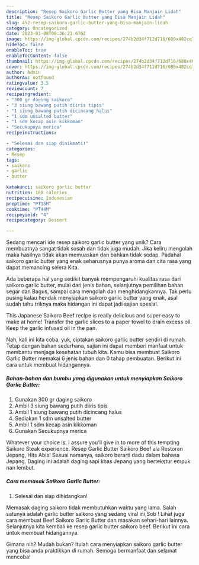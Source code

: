 ```yaml
---
description: "Resep Saikoro Garlic Butter yang Bisa Manjain Lidah"
title: "Resep Saikoro Garlic Butter yang Bisa Manjain Lidah"
slug: 452-resep-saikoro-garlic-butter-yang-bisa-manjain-lidah
category: Uncategorized
date: 2023-03-08T00:36:21.676Z
image: https://img-global.cpcdn.com/recipes/274b2d34f712d716/680x482cq70/saikoro-garlic-butter-foto-resep-utama.jpg
hideToc: false
enableToc: true
enableTocContent: false
thumbnail: https://img-global.cpcdn.com/recipes/274b2d34f712d716/680x482cq70/saikoro-garlic-butter-foto-resep-utama.jpg
cover: https://img-global.cpcdn.com/recipes/274b2d34f712d716/680x482cq70/saikoro-garlic-butter-foto-resep-utama.jpg
author: Admin
authorAv: notfound
ratingvalue: 3.5
reviewcount: 7
recipeingredient:
- "300 gr daging saikoro"
- "3 siung bawang putih diiris tipis"
- "1 siung bawang putih dicincang halus"
- "1 sdm unsalted butter"
- "1 sdm kecap asin kikkoman"
- "Secukupnya merica"
recipeinstructions:

- "Selesai dan siap dinikmati!"
categories:
- Resep
tags:
- saikoro
- garlic
- butter

katakunci: saikoro garlic butter 
nutrition: 168 calories
recipecuisine: Indonesian
preptime: "PT15M"
cooktime: "PT44M"
recipeyield: "4"
recipecategory: Dessert

---
```





Sedang mencari ide resep saikoro garlic butter yang unik? Cara membuatnya sangat tidak susah dan tidak juga mudah. Jika keliru mengolah maka hasilnya tidak akan memuaskan dan bahkan tidak sedap. Padahal saikoro garlic butter yang enak seharusnya punya aroma dan cita rasa yang dapat memancing selera Kita.





Ada beberapa hal yang sedikit banyak mempengaruhi kualitas rasa dari saikoro garlic butter, mulai dari jenis bahan, selanjutnya pemilihan bahan segar dan Bagus, sampai cara mengolah dan menghidangkannya. Tak perlu pusing kalau hendak menyiapkan saikoro garlic butter yang enak,      asal sudah tahu triknya maka hidangan ini dapat jadi sajian spesial.














This Japanese Saikoro Beef recipe is really delicious and super easy to make at home! Transfer the garlic slices to a paper towel to drain excess oil. Keep the garlic infused oil in the pan.






Nah, kali ini kita coba, yuk, ciptakan saikoro garlic butter sendiri di rumah. Tetap dengan bahan sederhana, sajian ini dapat memberi manfaat untuk membantu menjaga kesehatan tubuh kita. Kamu bisa membuat Saikoro Garlic Butter memakai 6 jenis bahan dan 0 tahap pembuatan. Berikut ini cara untuk membuat hidangannya.

<!--inarticleads1-->

##### Bahan-bahan dan bumbu yang digunakan untuk menyiapkan Saikoro Garlic Butter:

1. Gunakan 300 gr daging saikoro
1. Ambil 3 siung bawang putih diiris tipis
1. Ambil 1 siung bawang putih dicincang halus
1. Sediakan 1 sdm unsalted butter
1. Ambil 1 sdm kecap asin kikkoman
1. Gunakan Secukupnya merica


Whatever your choice is, I assure you&#39;ll give in to more of this tempting Saikoro Steak experience. Resep Garlic Butter Saikoro Beef ala Restoran Jepang, Hits Abis! Sesuai namanya, saikoro berarti dadu dalam bahasa Jepang. Daging ini adalah daging sapi khas Jepang yang bertekstur empuk nan lembut. 

<!--inarticleads2-->

##### Cara memasak Saikoro Garlic Butter:


1. Selesai dan siap dihidangkan!

Memasak daging saikoro tidak membutuhkan waktu yang lama. Salah satunya adalah garlic butter saikoro yang sedang viral ini,Sob ! Lihat juga cara membuat Beef Saikoro Garlic Butter dan masakan sehari-hari lainnya. Selanjutnya kita kembali ke resep garlic butter saikoro beef. Berikut ini cara untuk membuat hidangannya. 

Gimana nih? Mudah bukan? Itulah cara menyiapkan saikoro garlic butter yang bisa anda praktikkan di rumah. Semoga bermanfaat dan selamat mencoba!
